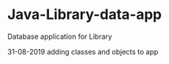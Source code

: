 # Java-Library-data-app

Database application for Library

31-08-2019
adding classes and objects to app
